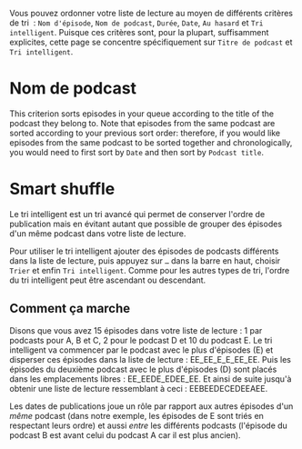 Vous pouvez ordonner votre liste de lecture au moyen de différents critères de tri  : `Nom d'épisode`, `Nom de podcast`, `Durée`, `Date`, `Au hasard` et `Tri intelligent`. Puisque ces critères sont, pour la plupart, suffisamment explicites, cette page se concentre spécifiquement sur `Titre de podcast` et `Tri intelligent`.

# Nom de podcast

This criterion sorts episodes in your queue according to the title of the podcast they belong to. Note that episodes from the same podcast are sorted according to your previous sort order: therefore, if you would like episodes from the same podcast to be sorted together and chronologically, you would need to first sort by `Date` and then sort by `Podcast title`.

# Smart shuffle

Le tri intelligent est un tri avancé qui permet de conserver l'ordre de publication mais en évitant autant que possible de grouper des épisodes d'un même podcast dans votre liste de lecture.

Pour utiliser le tri intelligent ajouter des épisodes de podcasts différents dans la liste de lecture, puis appuyez sur `…` dans la barre en haut, choisir `Trier` et enfin `Tri intelligent`. Comme pour les autres types de tri, l'ordre du tri intelligent peut être ascendant ou descendant.

## Comment ça marche

Disons que vous avez 15 épisodes dans votre liste de lecture : 1 par podcasts pour A, B et C, 2 pour le podcast D et 10 du podcast E. Le tri intelligent va commencer par le podcast avec le plus d'épisodes (E) et disperser ces épisodes dans la liste de lecture : EE_EE_E_E_EE_EE. Puis les épisodes du deuxième podcast avec le plus d'épisodes (D) sont placés dans les emplacements libres : EE_EEDE_EDEE_EE. Et ainsi de suite jusqu'à obtenir une liste de lecture ressemblant à ceci : EEBEEDECEDEEAEE.

Les dates de publications joue un rôle par rapport aux autres épisodes d'un *même* podcast (dans notre exemple, les épisodes de E sont triés en respectant leurs ordre) et aussi *entre* les différents podcasts (l'épisode du podcast B est avant celui du podcast A car il est plus ancien).
